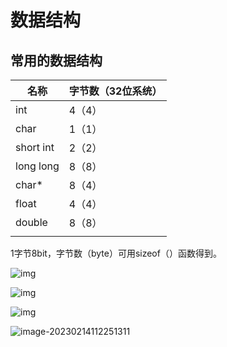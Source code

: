 # 数据结构

## 常用的数据结构

| 名称      | 字节数（32位系统） |
| --------- | ------------------ |
| int       | 4（4）             |
| char      | 1（1）             |
| short int | 2（2）             |
| long long | 8（8）             |
| char*     | 8（4）             |
| float     | 4（4）             |
| double    | 8（8）             |
|           |                    |

1字节8bit，字节数（byte）可用sizeof（）函数得到。

![img](https://images2018.cnblogs.com/blog/1026930/201805/1026930-20180505150135721-1028505641.png)

![img](https://images2018.cnblogs.com/blog/1026930/201805/1026930-20180505152433212-254355502.png)

![img](https://images2018.cnblogs.com/blog/1026930/201805/1026930-20180505152521356-475047738.png)

![image-20230214112251311](C:\Users\10425\AppData\Roaming\Typora\typora-user-images\image-20230214112251311.png) 



